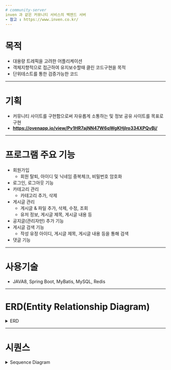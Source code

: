 ```yaml
---
# community-server
inven 과 같은 커뮤니티 서비스의 벡엔드 서버
- 참고 : https://www.inven.co.kr/
---
```

# 목적
- 대용량 트레픽을 고려한 어플리케이션
- 객체지향적으로 접근하여 유지보수할때 클린 코드구현을 목적
- 단위테스트를 통한 검증가능한 코드

---
# 기획
- 커뮤니티 사이트를 구현함으로써 자유롭게 소통하는 및 정보 공유 사이트를 목표로 구현
- ****https://ovenapp.io/view/Pv1HR7ajNN47W6qWgKHjIro334XPQvBj/****

---
# 프로그램 주요 기능
- 회원가입
  - 회원 탈퇴, 아이디 및 닉네임 중복체크, 비밀번호 암호화
- 로그인, 로그아웃 기능
- 카테고리 관리
  - 카테고리 추가, 삭제
- 게시글 관리
  - 게시글 & 파일 추가, 삭제, 수정, 조회
  - 유저 정보, 게시글 제목, 게시글 내용 등
- 공지글(관리자만) 추가 기능
- 게시글 검색 기능
  - 작성 유정 아이디, 게시글 제목, 게시글 내용 등을 통해 검색
- 댓글 기능

---
# 사용기술
- JAVA8, Spring Boot, MyBatis, MySQL, Redis

---
# ERD(Entity Relationship Diagram)
<details><summary>ERD</summary>
<img width="704" alt="ERD" src="https://user-images.githubusercontent.com/75170367/204240631-3f477b7a-0c12-4caa-b515-3c4f66bfb3a7.png">
</details>

---
# 시퀀스
<details><summary>Sequence Diagram</summary>

## 회원가입
![회원가입](https://user-images.githubusercontent.com/75170367/204241015-42fee152-2938-4e7c-8014-8f7664cd955a.jpg)

## 로그인
![로그인](https://user-images.githubusercontent.com/75170367/204241296-ab0a5f18-053f-41ca-aebe-4011c6830d72.jpg)

## 로그아웃
![로그아웃](https://user-images.githubusercontent.com/75170367/204241327-56cb2cb7-547a-4ef7-a56c-5f9c09c066aa.jpg)

## 회원탈퇴
![회원탈퇴](https://user-images.githubusercontent.com/75170367/204241275-5d721efc-4e07-4ce9-b212-133ce3234f9e.jpg)

## 카테고리 추가
## 카테고리 삭제
## 게시글 추가
## 게시글 삭제
## 게시글 수정
## 게시글 조회
## 공지 게시글 추가
## 게시글 검색
## 댓글 기능
</details>

